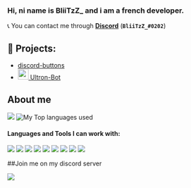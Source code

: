 ### Hi, ni name is BliiTzZ_ and i am a french developer.

📞 You can contact me through **[Discord](https://discord.com/users/277780803310845963)** (**`BliiTzZ_#0202`**)

## 🚩 Projects:
- [discord-buttons](https://npmjs.com/discord-buttons)
- [<img src="https://cdn.discordapp.com/icons/808930463325749298/adb5b8dda5e497a09edd8ca38c95364d.png?size=4096" width="24"/> Ultron-Bot](https://discord.gg/Vn8c28pdmn)

## About me
<img src="https://github-readme-stats.vercel.app/api?username=BliiTzZ&show_icons=true&hide_border=true&theme=algolia&icon_color=0000ff">
<img alt="My Top languages used" src="https://github-readme-stats.vercel.app/api/top-langs?username=BliiTzZ&show_icons=true&theme=tokyonight&layout=compact" />

#### Languages and Tools I can work with:
<a><img src="https://img.shields.io/badge/-Nodejs-43853?logo=Node.js&logoColor=white"></a>
<img src="https://img.shields.io/badge/-NPM-CB3837?logo=npm&logoColor=white">
<img src="https://img.shields.io/badge/-HTML5-E34F26?logo=html5&logoColor=white">
<a><img src="https://img.shields.io/badge/-React-grey?logo=React&logoColor=#61dbfb"></a>
<a><img src="https://img.shields.io/badge/-Vue-35495e?logo=Vue&logoColor=#42b883"></a>
<img src="https://img.shields.io/badge/-MongoDB-13aa52?logo=mongodb&logoColor=white">
<img src="https://img.shields.io/badge/-Heroku-430098?logo=heroku&logoColor=white">
<img src="https://img.shields.io/badge/-Github_Actions-2088FF?logo=github-actions&logoColor=white">
<img src="https://img.shields.io/badge/-repl.it-56676e?logo=repl.it&logoColor=white"></a>

##Join me on my discord server

<img src="https://discord.com/widget?id=808930463325749298&theme=dark%22%20width=%22350%22%20height=%22500%22%20allowtransparency=%22true%22%20frameborder=%220%22%20sandbox=%22allow-popups%20allow-popups-to-escape-sandbox%20allow-same-origin%20allow-scripts"/>
